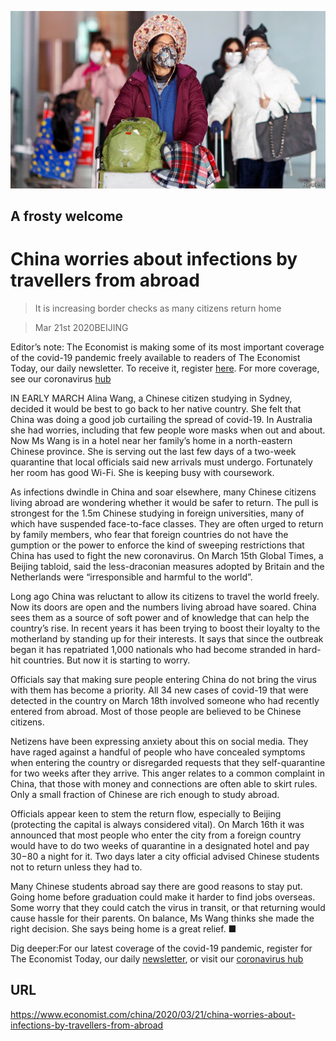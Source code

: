 ![](./images/20200321_CNP001_0.jpg)

## A frosty welcome

# China worries about infections by travellers from abroad

> It is increasing border checks as many citizens return home

> Mar 21st 2020BEIJING

Editor’s note: The Economist is making some of its most important coverage of the covid-19 pandemic freely available to readers of The Economist Today, our daily newsletter. To receive it, register [here](https://www.economist.com//newslettersignup). For more coverage, see our coronavirus [hub](https://www.economist.com//coronavirus)

IN EARLY MARCH Alina Wang, a Chinese citizen studying in Sydney, decided it would be best to go back to her native country. She felt that China was doing a good job curtailing the spread of covid-19. In Australia she had worries, including that few people wore masks when out and about. Now Ms Wang is in a hotel near her family’s home in a north-eastern Chinese province. She is serving out the last few days of a two-week quarantine that local officials said new arrivals must undergo. Fortunately her room has good Wi-Fi. She is keeping busy with coursework.

As infections dwindle in China and soar elsewhere, many Chinese citizens living abroad are wondering whether it would be safer to return. The pull is strongest for the 1.5m Chinese studying in foreign universities, many of which have suspended face-to-face classes. They are often urged to return by family members, who fear that foreign countries do not have the gumption or the power to enforce the kind of sweeping restrictions that China has used to fight the new coronavirus. On March 15th Global Times, a Beijing tabloid, said the less-draconian measures adopted by Britain and the Netherlands were “irresponsible and harmful to the world”.

Long ago China was reluctant to allow its citizens to travel the world freely. Now its doors are open and the numbers living abroad have soared. China sees them as a source of soft power and of knowledge that can help the country’s rise. In recent years it has been trying to boost their loyalty to the motherland by standing up for their interests. It says that since the outbreak began it has repatriated 1,000 nationals who had become stranded in hard-hit countries. But now it is starting to worry.

Officials say that making sure people entering China do not bring the virus with them has become a priority. All 34 new cases of covid-19 that were detected in the country on March 18th involved someone who had recently entered from abroad. Most of those people are believed to be Chinese citizens.

Netizens have been expressing anxiety about this on social media. They have raged against a handful of people who have concealed symptoms when entering the country or disregarded requests that they self-quarantine for two weeks after they arrive. This anger relates to a common complaint in China, that those with money and connections are often able to skirt rules. Only a small fraction of Chinese are rich enough to study abroad.

Officials appear keen to stem the return flow, especially to Beijing (protecting the capital is always considered vital). On March 16th it was announced that most people who enter the city from a foreign country would have to do two weeks of quarantine in a designated hotel and pay $30-$80 a night for it. Two days later a city official advised Chinese students not to return unless they had to.

Many Chinese students abroad say there are good reasons to stay put. Going home before graduation could make it harder to find jobs overseas. Some worry that they could catch the virus in transit, or that returning would cause hassle for their parents. On balance, Ms Wang thinks she made the right decision. She says being home is a great relief. ■

Dig deeper:For our latest coverage of the covid-19 pandemic, register for The Economist Today, our daily [newsletter](https://www.economist.com//newslettersignup), or visit our [coronavirus hub](https://www.economist.com//coronavirus)

## URL

https://www.economist.com/china/2020/03/21/china-worries-about-infections-by-travellers-from-abroad
